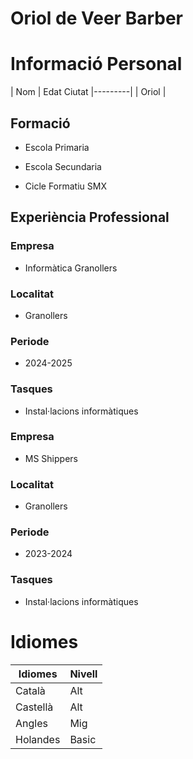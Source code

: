 # Oriol de Veer Barber

# Informació Personal

| Nom     | Edat Ciutat
|---------|
| Oriol   |

## Formació

- Escola Primaria

- Escola Secundaria

- Cicle Formatiu SMX

## Experiència Professional

### Empresa

- Informàtica Granollers

### Localitat

- Granollers

### Periode

- 2024-2025

### Tasques

- Instal·lacions informàtiques

### Empresa

- MS Shippers

### Localitat

- Granollers

### Periode

- 2023-2024

### Tasques

- Instal·lacions informàtiques

# Idiomes

| Idiomes  | Nivell |
|----------|--------|
| Català   | Alt    |
| Castellà | Alt    |
| Angles   | Mig    |
| Holandes | Basic  |
